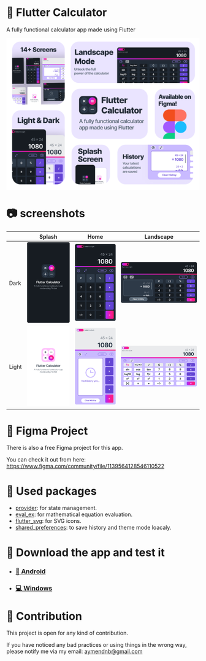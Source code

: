 # 🔢 Flutter Calculator
A fully functional calculator app made using Flutter

<p align="center">
<img src="screenshots/thumbnail.png" alt="Thumbnail" width="660"/>
</p>

# 📷 screenshots

|       | Splash                                 | Home                               | Landscape                             |
|-------|----------------------------------------|------------------------------------|---------------------------------------|
| Dark  | ![splash](screenshots/splash-dark.png) | ![home](screenshots/home-dark.png) | ![landscape](screenshots/ls-dark.png) |
| Light | ![splash](screenshots/splash.png)      | ![home](screenshots/history.png)      | ![landscape](screenshots/ls.png)      |

# 🎨 Figma Project

There is also a free Figma project for this app.

You can check it out from here: https://www.figma.com/community/file/1139564128546110522

# 🔨 Used packages

- [provider](https://pub.dev/packages/provider): for state management.
- [eval_ex](https://pub.dev/packages/eval_ex): for mathematical equation evaluation.
- [flutter_svg](https://pub.dev/packages/flutter_svg): for SVG icons.
- [shared_preferences](https://pub.dev/packages/shared_preferences): to save history and theme mode loacaly.

# 📂 Download the app and test it

- ### [📱 Android](https://github.com/aymendn/Flutter-Calculator/releases/download/v1.0.0/Flutter-Calculator.apk)

- ### [💻 Windows](https://github.com/aymendn/Flutter-Calculator/releases/download/v1.0.0/Windows-Release.rar)

# 🤝 Contribution

This project is open for any kind of contribution.

If you have noticed any bad practices or using things in the wrong way, please notify me via my email: [aymendnb@gmail.com](mailto:aymendnb@gmail.com?subject=Flutter%20calculator%20app)
